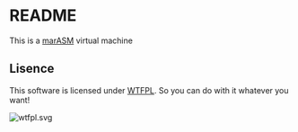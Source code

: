 # README #
This is a [marASM](https://bitbucket.org/SR3u/mvm/raw/master/MarAsm%20syntax.txt) virtual machine

## Lisence ##

This software is licensed under [WTFPL](http://www.wtfpl.net/about/). So you can do with it whatever you want!

![wtfpl.svg](http://www.wtfpl.net/wp-content/uploads/2012/12/wtfpl.svg)
 